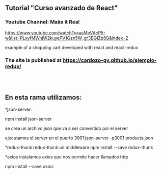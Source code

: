 ## Tutorial "Curso avanzado de React"
### Youtube Channel: Make it Real

https://www.youtube.com/watch?v=aaMoVAcP5-w&list=PLxyfMWnjW2kuyePV1Gzn5W_gr3BGIZq8G&index=2

example of a shopping cart developed with react and react-redux

### The site is published at https://cardozo-gv.github.io/ejemplo-redux/

<br/><br/>

## En esta rama utilizamos:

*json-server:

npm install json-server

se crea un archivo json que va a ser convertido por el server

ejecutamos el server en el puerto 3001
json-server -p3001 products.json

*redux-thunk
 redux-thunk un middleware 
npm install --save redux-thunk

*axios
instalamos axios que nos permite hacer llamados http

npm install --save axios

